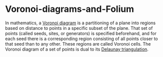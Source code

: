 # Voronoi-diagrams-and-Folium

In mathematics, a [Voronoi diagram](https://en.wikipedia.org/wiki/Voronoi_diagram) is a partitioning of a plane into regions based on distance to points in a specific subset of the plane. That set of points (called seeds, sites, or generators) is specified beforehand, and for each seed there is a corresponding region consisting of all points closer to that seed than to any other. These regions are called Voronoi cells. The Voronoi diagram of a set of points is dual to its [Delaunay triangulation](https://en.wikipedia.org/wiki/Delaunay_triangulation).

